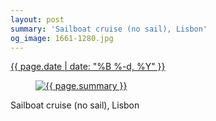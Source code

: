 ```yaml
---
layout: post
summary: 'Sailboat cruise (no sail), Lisbon'
og_image: 1661-1280.jpg
---
```


<p>
 <time>
  <a href="/1661">
   {{ page.date | date: "%B %-d, %Y" }}
  </a>
 </time>
 <a href="/1661">
  <figure data-taken="8/7/2022">
   <img alt="{{ page.summary }}" sizes="(min-width: 700px) 50vw, calc(100vw - 2rem)" src="{{ site.assets_url }}/1661-640.jpg" srcset="{{ site.assets_url }}/1661-320.jpg 320w, {{ site.assets_url }}/1661-640.jpg 640w, {{ site.assets_url }}/1661-960.jpg 960w, {{ site.assets_url }}/1661-1280.jpg 1280w"/>
  </figure>
 </a>
 <span>
  Sailboat cruise (no sail), Lisbon
 </span>
</p>
